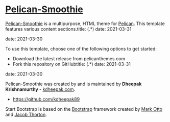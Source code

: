 # [Pelican-Smoothie](kdheepak.com/pelican-smoothie/) 

[Pelican-Smoothie](http://kdheepak.com/pelican-smoothie/) is a multipurpose, HTML theme for [Pelican](http://getpelican.com/). This template features various content sections.title: (.*)
date: 2021-03-31

date: 2021-03-30

To use this template, choose one of the following options to get started:
* Download the latest release from pelicanthemes.com 
* Fork this repository on GitHubtitle: (.*)
date: 2021-03-31

date: 2021-03-30

Pelican-Smoothie was created by and is maintained by **Dheepak Krishnamurthy** - [kdheepak.com](http://kdheepak.com/).

* https://github.com/kdheepak89

Start Bootstrap is based on the [Bootstrap](http://getbootstrap.com/) framework created by [Mark Otto](https://twitter.com/mdo) and [Jacob Thorton](https://twitter.com/fat).

